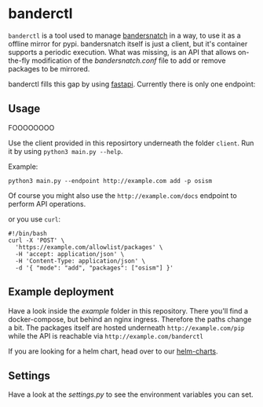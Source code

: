 # banderctl

`banderctl` is a tool used to manage [bandersnatch](https://github.com/pypa/bandersnatch) in a way, to use it as a offline mirror for pypi. bandersnatch itself is just a client, but it's container supports a periodic execution. What was missing, is an API that allows on-the-fly modification of the _bandersnatch.conf_ file to add or remove packages to be mirrored.

banderctl fills this gap by using [fastapi](https://github.com/tiangolo/fastapi). Currently there is only one endpoint:

## Usage

FOOOOOOOO

Use the client provided in this reposirtory underneath the folder `client`. Run it by using `python3 main.py --help`.

Example:

```shell
python3 main.py --endpoint http://example.com add -p osism
```

Of course you might also use the `http://example.com/docs` endpoint to perform API operations.

or you use `curl`:

```shell
#!/bin/bash
curl -X 'POST' \
  'https://example.com/allowlist/packages' \
  -H 'accept: application/json' \
  -H 'Content-Type: application/json' \
  -d '{ "mode": "add", "packages": ["osism"] }'
```

## Example deployment

Have a look inside the _example_ folder in this repository. There you'll find a docker-compose, but behind an nginx ingress. Therefore the paths change a bit.
The packages itself are hosted underneath `http://example.com/pip` while the API is reachable via `http://example.com/banderctl`

If you are looking for a helm chart, head over to our [helm-charts](https://github.com/osism/helm-charts).

## Settings

Have a look at the _settings.py_ to see the environment variables you can set.
